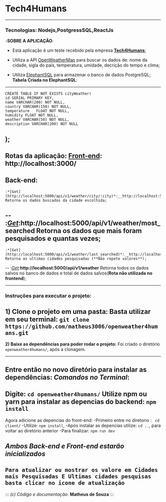 # Tech4Humans
---
### Tecnologias: Nodejs,PostgressSQL,ReactJs 

-__SOBRE A APLICAÇÃO__:
- Está aplicação é um teste recebido pela empresa **[Tech4Humans](https://www.tech4h.com.br/)**;

- Utiliza a API [OpenWeatherMap](https://openweathermap.org/api) para buscar os dados de: nome da cidade, sigla do país, temperatura, umidade,
 decrição do tempo e clima;

- Utiliza [ElephantSQL](https://www.elephantsql.com/) para armazenar o banco de dados PostgreSQL;
__Tabela Criada no ElephantSQL__:
---
    CREATE TABLE IF NOT EXISTS cityWeather(
	id SERIAL PRIMARY KEY,
	name VARCHAR(200) NOT NULL,
	country VARCHAR(150) NOT NULL,
	temperature   FLOAT NOT NULL,
    humidity FLOAT NOT NULL,
	weather VARCHAR(50) NOT NULL,
	description VARCHAR(200) NOT NULL
);
---

 **Rotas da aplicação:**
__[Front-end](http://localhost:3000): http://localhost:3000/__
---
__Back-end__:
--
    :*[Get](http://localhost:5000/api/v1/weather/city/:city)*:__http://localhost:5000/api/v1/weather/city/:city__ Retorna os dados buscados da cidade escolhida;
--
    :*[Get](http://localhost:5000/api/v1/weather/most_searched)*:__http://localhost:5000/api/v1/weather/most_searched__ Retorna os dados que mais foram pesquisados e quantas vezes;
--
    :*[Get](http://localhost:5000/api/v1/weather/last_searched)*:__http://localhost:5000/api/v1/weather/last_searched__ Retorna as ultimas cidades pesquisadas (**Não repete valores**);
--
    :*[Get](http://localhost:5000/api/v1/weather)*:__http://localhost:5000/api/v1/weather__ Retorna todos os dados salvos no banco de dados e 
    total de dados salvos(**Rota não utilizada no frontend**);

---
### **Instruções para executar o projeto:** 

**1) Clone o projeto em uma pasta:**
Basta utilizar em seu terminal:
`git clone https://github.com/matheus3006/openweather4humans.git`
---
**2) Baixe as dependências para poder rodar o projeto:**
Foi criado o diretório `openweather4humans/`, após a clonagem.

---  
Entre então no novo diretório para instalar as dependências:
*Comandos no Terminal*:
---
 Digite: `cd openweather4humans/`
 Utilize npm ou yarn para instalar as depencias do backend: ` npm install `
---
 Agora adicione as depencias do front-end: 
    -Primeiro entre no diretorio : ` cd client/`
    -Utilize: `npm install`, 
    -Após instalar as depencias utilize: `cd ..`, para voltar ao diretório anterior
    -Para finalizar: `npm run dev`

***Ambos Back-end e Front-end estarão inicializados***
---
 `Para atualizar ou mostrar os valore em Cidades mais Pesquisadas E Ultimas cidades pesquisas basta clicar no icone de atualização`
---

::: 
*(c) Código e documentação*: **Matheus de Souza**
:::